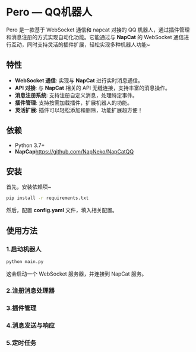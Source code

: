 # Pero — QQ机器人

Pero 是一款基于 WebSocket 通信和 napcat 对接的 QQ 机器人，通过插件管理和消息注册的方式实现自动化功能。它能通过与 **NapCat** 的 WebSocket 通信进行互动，同时支持灵活的插件扩展，轻松实现多种机器人功能~

## 特性

- **WebSocket 通信**: 实现与 **NapCat** 进行实时消息通信。
- **API 对接**: 与 **NapCat** 相关的 API 无缝连接，支持丰富的消息操作。
- **消息注册系统**: 支持注册自定义消息，处理特定事件。
- **插件管理**: 支持按需加载插件，扩展机器人的功能。
- **灵活扩展**: 插件可以轻松添加和删除，功能扩展超方便！

## 依赖

- Python 3.7+
- **NapCap**<https://github.com/NapNeko/NapCatQQ>

## 安装

首先，安装依赖项~

```bash
pip install -r requirements.txt
```

然后，配置 **config.yaml** 文件，填入相关配置。

## 使用方法

### 1.启动机器人

```bash
python main.py
```

这会启动一个 WebSocket 服务器，并连接到 NapCat 服务。

### 2.注册消息处理器

### 3.插件管理

### 4.消息发送与响应

### 5.定时任务
